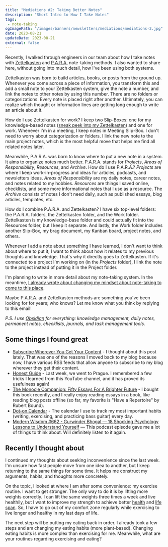 ```yaml
---
title: "Mediations #2: Taking Better Notes"
description: "Short Intro to How I Take Notes"
tags:
 - note-taking
ogImagePath: "/images/banners/newsletters/mediations/mediations-2.jpg"
date: 2023-08-21
updateDate: 2023-08-21
external: false
---
```


Recently, I walked through engineers in our team about how I take notes with [Zettelkasten](https://zettelkasten.de/posts/overview/) and [P.A.R.A.](https://fortelabs.com/blog/para/) note-taking methods. I also wanted to share here, without going into much detail, how I've been using both systems.

Zettelkasten was born to build articles, books, or posts from the ground up. Whenever you come across a piece of information, you transform this and add a small note to your Zettelkasten system, give the note a number, and link the notes to other notes by using this number. There are no folders or categorizations. Every note is placed right after another. Ultimately, you can realize which thought or information lines are getting long enough to write an article about it.

How do I use Zettelkasten for work? I keep two Slip-Boxes: one for my knowledge-based notes ([sneak peek into my Zettelkasten](/notes/)) and one for work. Whenever I'm in a meeting, I keep notes in Meeting Slip-Box. I don't need to worry about categorization or folders. I link the new note to the main project notes, which is the most helpful move that helps me find all related notes later.

Meanwhile, P.A.R.A. was born to know where to put a new note in a system. It aims to organize notes much better. P.A.R.A. stands for *Projects*, *Areas of Responsibility*, *Resources*, and *Archive*. How do I use P.A.R.A.? *Projects* are where I keep work-in-progress and ideas for articles, podcasts, and newsletters ideas. *Areas of Responsibility* are my daily notes, career notes, and notes related to my hobbies. *Resources* are things I saved online, checklists, and some more informational notes that I use as a resource. The *Archive* consists of notes I don't need daily, such as published essays, blog articles, templates, etc.

How do I combine P.A.R.A. and Zettelkasten? I have six top-level folders: the P.A.R.A. folders, the Zettelkasten folder, and the Work folder.  Zettelkasten is my knowledge-base folder and could actually fit into the Resources folder, but I keep it separate. And lastly, the Work folder includes another Slip-Box, my brag document, my Kanban board, project notes, and others.

Whenever I add a note about something I have learned, I don't want to think about where to put it; I want to think about how it relates to my previous thoughts and knowledge. That's why it directly goes to Zettelkasten. If it's connected to a project I'm working on (in the *Projects* folder), I link the note to the project instead of putting it in the Project folder.

I'm planning to write in more detail about my note-taking system. In the meantime, [I already wrote about changing my mindset about note-taking to come to this place](https://candost.blog/concluding-my-struggle-with-note-taking-systems-and-apps-finally/).

Maybe P.A.R.A. and Zettelkasten methods are something you've been looking for for years; who knows? Let me know what you think by replying to this email!

*P.S. I use [Obsidian](https://obsidian.md/) for everything: knowledge management, daily notes, permanent notes, checklists, journals, and task management tools.*

## Some things I found great

- [Subscribe Wherever You Get Your Content](https://blog.jim-nielsen.com/2023/subscribe-wherever-you-get-your-content/) - I thought about this post lately. That was one of the reasons I moved back to my blog because now, I have various RSS feeds that allow anyone to subscribe to my blog wherever they get their content.
- [Honest Guide](https://www.youtube.com/@HONESTGUIDE) - Last week, we went to Prague. I remembered a few tricks I learned from this YouTube channel, and it has proved its usefulness again!
- [The Monocle Companion: Fifty Essays For A Brighter Future](https://monocle.com/shop/product/2253737/the-monocle-companion-2/) - I bought this book recently, and I really enjoy reading essays in a book, like reading blog posts offline (so far, my favorite is "Have a Repertoire" by Rubert Bound).
- [Dot-on Calendar](https://dot-on.de/products/neu-jahresplaner-classic-2023-mit-klebepunkten-querformat-100x69-cm) - The calendar I use to track my most important habits (writing, exercising, and practicing bass guitar) every day.
- [Modern Wisdom #662 - Gurwinder Bhogal — 18 Shocking Psychology Lessons to Understand Yourself](https://share.snipd.com/episode/c452bdba-5976-4e89-9dc4-4d14befb8fd6) — This podcast episode gave me a lot of things to think about. Will definitely listen to it again.

## Recently I thought about

I continued my thoughts about seeking inconvenience since the last week. I'm unsure how fast people move from one idea to another, but I keep returning to the same things for some time. It helps me construct my arguments, habits, and thoughts more concretely.

On the topic, I looked at where I am after some convenience: my exercise routine. I want to get stronger. The only way to do it is by lifting more weights correctly. I can lift the same weights three times a week and live healthily, but I want to improve my strength to achieve better [health](https://www.merriam-webster.com/wordplay/what-is-health-span) and [life span](https://www.merriam-webster.com/dictionary/life%20span). So, I have to go out of my comfort zone regularly while exercising to live longer and healthy in my last days of life.

The next step will be putting my eating back in order. I already took a few steps and am changing my eating habits (more plant-based). Changing eating habits is more complex than exercising for me. Meanwhile, what are your routines regarding exercising and eating?

